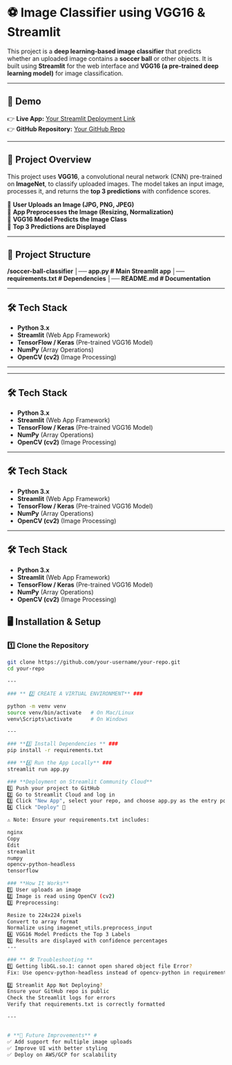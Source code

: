 # ⚽ **Image Classifier using VGG16 & Streamlit**  

This project is a **deep learning-based image classifier** that predicts whether an uploaded image contains a **soccer ball** or other objects. It is built using **Streamlit** for the web interface and **VGG16 (a pre-trained deep learning model)** for image classification.

---

## 🚀 **Demo**
👉 **Live App:** [Your Streamlit Deployment Link](#)  
👉 **GitHub Repository:** [Your GitHub Repo](#)  

---

## 📝 **Project Overview**  

This project uses **VGG16**, a convolutional neural network (CNN) pre-trained on **ImageNet**, to classify uploaded images. The model takes an input image, processes it, and returns the **top 3 predictions** with confidence scores.  

🔹 **User Uploads an Image (JPG, PNG, JPEG)**  
🔹 **App Preprocesses the Image (Resizing, Normalization)**  
🔹 **VGG16 Model Predicts the Image Class**  
🔹 **Top 3 Predictions are Displayed**  

---

## 📂 **Project Structure**  
**/soccer-ball-classifier │── app.py # Main Streamlit app │── requirements.txt # Dependencies │── README.md # Documentation**

---

## 🛠️ **Tech Stack**
- **Python 3.x**  
- **Streamlit** (Web App Framework)  
- **TensorFlow / Keras** (Pre-trained VGG16 Model)  
- **NumPy** (Array Operations)  
- **OpenCV (cv2)** (Image Processing)  

---


---

## 🛠️ **Tech Stack**
- **Python 3.x**  
- **Streamlit** (Web App Framework)  
- **TensorFlow / Keras** (Pre-trained VGG16 Model)  
- **NumPy** (Array Operations)  
- **OpenCV (cv2)** (Image Processing)  

---

## 🛠️ **Tech Stack**
- **Python 3.x**  
- **Streamlit** (Web App Framework)  
- **TensorFlow / Keras** (Pre-trained VGG16 Model)  
- **NumPy** (Array Operations)  
- **OpenCV (cv2)** (Image Processing)  

---

## 🛠️ **Tech Stack**
- **Python 3.x**  
- **Streamlit** (Web App Framework)  
- **TensorFlow / Keras** (Pre-trained VGG16 Model)  
- **NumPy** (Array Operations)  
- **OpenCV (cv2)** (Image Processing)
## 🖥️ **Installation & Setup**  

### **1️⃣ Clone the Repository**  
```sh
git clone https://github.com/your-username/your-repo.git
cd your-repo

---

### ** 2️⃣ CREATE A VIRTUAL ENVIRONMENT** ###

python -m venv venv
source venv/bin/activate   # On Mac/Linux
venv\Scripts\activate      # On Windows

---

### **3️⃣ Install Dependencies ** ###
pip install -r requirements.txt

### **4️⃣ Run the App Locally** ###
streamlit run app.py

### **Deployment on Streamlit Community Cloud**
1️⃣ Push your project to GitHub
2️⃣ Go to Streamlit Cloud and log in
3️⃣ Click "New App", select your repo, and choose app.py as the entry point
4️⃣ Click "Deploy" 🚀

⚠️ Note: Ensure your requirements.txt includes:

nginx
Copy
Edit
streamlit
numpy
opencv-python-headless
tensorflow

### **How It Works**
1️⃣ User uploads an image
2️⃣ Image is read using OpenCV (cv2)
3️⃣ Preprocessing:

Resize to 224x224 pixels
Convert to array format
Normalize using imagenet_utils.preprocess_input
4️⃣ VGG16 Model Predicts the Top 3 Labels
5️⃣ Results are displayed with confidence percentages
---

### ** 🛠️ Troubleshooting **
1️⃣ Getting libGL.so.1: cannot open shared object file Error?
Fix: Use opencv-python-headless instead of opencv-python in requirements.txt.

2️⃣ Streamlit App Not Deploying?
Ensure your GitHub repo is public
Check the Streamlit logs for errors
Verify that requirements.txt is correctly formatted

---


# **🔮 Future Improvements** #
✅ Add support for multiple image uploads
✅ Improve UI with better styling
✅ Deploy on AWS/GCP for scalability

